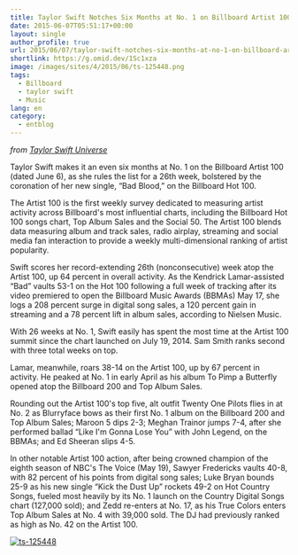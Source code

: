 ```yaml
---
title: Taylor Swift Notches Six Months at No. 1 on Billboard Artist 100
date: 2015-06-07T05:51:17+00:00
layout: single
author_profile: true
url: 2015/06/07/taylor-swift-notches-six-months-at-no-1-on-billboard-artist-100/
shortlink: https://g.omid.dev/1Sc1xza
image: /images/sites/4/2015/06/ts-125448.png
tags:
  - Billboard
  - taylor swift
  - Music
lang: en
category: 
  - entblog
---
```

_from [Taylor Swift Universe](https://plus.google.com/112861411761704696473/posts/HE9kvAgD9tb)_

Taylor Swift makes it an even six months at No. 1 on the Billboard Artist 100 (dated June 6), as she rules the list for a 26th week, bolstered by the coronation of her new single, “Bad Blood,” on the Billboard Hot 100.

The Artist 100 is the first weekly survey dedicated to measuring artist activity across Billboard's most influential charts, including the Billboard Hot 100 songs chart, Top Album Sales and the Social 50. The Artist 100 blends data measuring album and track sales, radio airplay, streaming and social media fan interaction to provide a weekly multi-dimensional ranking of artist popularity.

Swift scores her record-extending 26th (nonconsecutive) week atop the Artist 100, up 64 percent in overall activity. As the Kendrick Lamar-assisted “Bad” vaults 53-1 on the Hot 100 following a full week of tracking after its video premiered to open the Billboard Music Awards (BBMAs) May 17, she logs a 208 percent surge in digital song sales, a 120 percent gain in streaming and a 78 percent lift in album sales, according to Nielsen Music.

With 26 weeks at No. 1, Swift easily has spent the most time at the Artist 100 summit since the chart launched on July 19, 2014. Sam Smith ranks second with three total weeks on top.

Lamar, meanwhile, roars 38-14 on the Artist 100, up by 67 percent in activity. He peaked at No. 1 in early April as his album To Pimp a Butterfly opened atop the Billboard 200 and Top Album Sales.

Rounding out the Artist 100's top five, alt outfit Twenty One Pilots flies in at No. 2 as Blurryface bows as their first No. 1 album on the Billboard 200 and Top Album Sales; Maroon 5 dips 2-3; Meghan Trainor jumps 7-4, after she performed ballad “Like I'm Gonna Lose You” with John Legend, on the BBMAs; and Ed Sheeran slips 4-5.

In other notable Artist 100 action, after being crowned champion of the eighth season of NBC's The Voice (May 19), Sawyer Fredericks vaults 40-8, with 82 percent of his points from digital song sales; Luke Bryan bounds 25-9 as his new single “Kick the Dust Up” rockets 49-2 on Hot Country Songs, fueled most heavily by its No. 1 launch on the Country Digital Songs chart (127,000 sold); and Zedd re-enters at No. 17, as his True Colors enters Top Album Sales at No. 4 with 39,000 sold. The DJ had previously ranked as high as No. 42 on the Artist 100.

[![ts-125448](/images/2015/06/ts-125448.png)](/images/2015/06/ts-125448.png)
